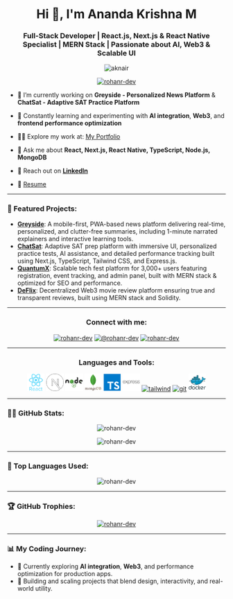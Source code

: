 <h1 align="center">Hi 👋, I'm Ananda Krishna M</h1>
<h3 align="center">Full-Stack Developer | React.js, Next.js & React Native Specialist | MERN Stack | Passionate about AI, Web3 & Scalable UI</h3>

<p align="center"> <img src="https://media.licdn.com/dms/image/D5603AQEGtIWIjL5Q5A/profile-displayphoto-shrink_200_200/0/1683378548434?e=2147483647&v=beta&t=hiERMZJ7L6UYfxzBdVnFBGLLpzwm60mZRbrxA_aYWXA" alt="aknair" /> </p>

<p align="center"> <a href="https://github.com/ryo-ma/github-profile-trophy"><img src="https://github-profile-trophy.vercel.app/?username=rohanr-dev&theme=gruvbox&column=5&margin-w=10&margin-h=10" alt="rohanr-dev" /></a> </p>

- 🔭 I’m currently working on **Greyside - Personalized News Platform** & **ChatSat - Adaptive SAT Practice Platform**

- 🌱 Constantly learning and experimenting with **AI integration**, **Web3**, and **frontend performance optimization**

- 👨‍💻 Explore my work at: [My Portfolio](http://anandakrishna.vercel.app/?s=gt)

- 💬 Ask me about **React, Next.js, React Native, TypeScript, Node.js, MongoDB**

- 📧 Reach out on **[LinkedIn](https://www.linkedin.com/in/ananda-krishna-m)**

- 📄 [Resume](https://drive.google.com/file/d/1XYZ)

---

### 🚀 Featured Projects:
- [**Greyside**](https://github.com/rohanr-dev/greyside): A mobile-first, PWA-based news platform delivering real-time, personalized, and clutter-free summaries, including 1-minute narrated explainers and interactive learning tools.
- [**ChatSat**](https://chatsat.io): Adaptive SAT prep platform with immersive UI, personalized practice tests, AI assistance, and detailed performance tracking built using Next.js, TypeScript, Tailwind CSS, and Express.js.
- [**QuantumX**](https://www.quantumxfest.com): Scalable tech fest platform for 3,000+ users featuring registration, event tracking, and admin panel, built with MERN stack & optimized for SEO and performance.
- [**DeFlix**](https://github.com/rohanr-dev/deflix): Decentralized Web3 movie review platform ensuring true and transparent reviews, built using MERN stack and Solidity.

---

<h3 align="center">Connect with me:</h3>
<p align="center">
<a href="https://linkedin.com/in/rohanr-dev" target="blank"><img align="center" src="https://raw.githubusercontent.com/rahuldkjain/github-profile-readme-generator/master/src/images/icons/Social/linked-in-alt.svg" alt="rohanr-dev" height="30" width="40" /></a>
<a href="https://medium.com/@rohanr-dev" target="blank"><img align="center" src="https://raw.githubusercontent.com/rahuldkjain/github-profile-readme-generator/master/src/images/icons/Social/medium.svg" alt="@rohanr-dev" height="30" width="40" /></a>
<a href="https://www.youtube.com/channel/UCXYZ" target="blank"><img align="center" src="https://raw.githubusercontent.com/rahuldkjain/github-profile-readme-generator/master/src/images/icons/Social/youtube.svg" alt="rohanr-dev" height="30" width="40" /></a>
</p>

---

<h3 align="center">Languages and Tools:</h3>
<p align="center"> 
  <a href="https://reactjs.org/" target="_blank" rel="noreferrer"><img src="https://raw.githubusercontent.com/devicons/devicon/master/icons/react/react-original-wordmark.svg" alt="react" width="40" height="40"/></a> 
  <a href="https://nextjs.org/" target="_blank" rel="noreferrer"><img src="https://raw.githubusercontent.com/devicons/devicon/master/icons/nextjs/nextjs-line.svg" alt="nextjs" width="40" height="40"/></a> 
  <a href="https://nodejs.org" target="_blank" rel="noreferrer"><img src="https://raw.githubusercontent.com/devicons/devicon/master/icons/nodejs/nodejs-original-wordmark.svg" alt="nodejs" width="40" height="40"/></a>
  <a href="https://www.mongodb.com/" target="_blank" rel="noreferrer"><img src="https://raw.githubusercontent.com/devicons/devicon/master/icons/mongodb/mongodb-original-wordmark.svg" alt="mongodb" width="40" height="40"/></a>
  <a href="https://www.typescriptlang.org/" target="_blank" rel="noreferrer"><img src="https://raw.githubusercontent.com/devicons/devicon/master/icons/typescript/typescript-original.svg" alt="typescript" width="40" height="40"/></a>
  <a href="https://expressjs.com/" target="_blank" rel="noreferrer"><img src="https://raw.githubusercontent.com/devicons/devicon/master/icons/express/express-original-wordmark.svg" alt="express" width="40" height="40"/></a>
  <a href="https://tailwindcss.com/" target="_blank" rel="noreferrer"><img src="https://www.vectorlogo.zone/logos/tailwindcss/tailwindcss-icon.svg" alt="tailwind" width="40" height="40"/></a>
  <a href="https://git-scm.com/" target="_blank" rel="noreferrer"><img src="https://www.vectorlogo.zone/logos/git-scm/git-scm-icon.svg" alt="git" width="40" height="40"/></a>
  <a href="https://www.docker.com/" target="_blank" rel="noreferrer"><img src="https://raw.githubusercontent.com/devicons/devicon/master/icons/docker/docker-original-wordmark.svg" alt="docker" width="40" height="40"/></a>
</p>

---

### 🧑‍💻 GitHub Stats:
<p align="center">
  <img src="https://github-readme-stats.vercel.app/api?username=rohanr-dev&show_icons=true&locale=en" alt="rohanr-dev" />
</p>
<p align="center">
  <img src="https://github-readme-streak-stats.herokuapp.com/?user=rohanr-dev&" alt="rohanr-dev" />
</p>

---

### 🔮 Top Languages Used:
<p align="center">
  <img src="https://github-readme-stats.vercel.app/api/top-langs?username=rohanr-dev&show_icons=true&locale=en&layout=compact" alt="rohanr-dev" />
</p>

---

### 🏆 GitHub Trophies:
<p align="center">
  <a href="https://github.com/ryo-ma/github-profile-trophy"><img src="https://github-profile-trophy.vercel.app/?username=rohanr-dev&theme=gruvbox&column=5&margin-w=10&margin-h=10" alt="rohanr-dev" /></a>
</p>

---

### 📊 My Coding Journey:
- 🔭 Currently exploring **AI integration**, **Web3**, and performance optimization for production apps.
- 🌟 Building and scaling projects that blend design, interactivity, and real-world utility.
